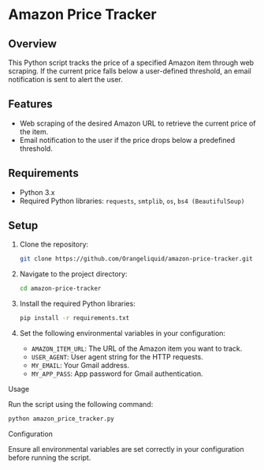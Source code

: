 # Amazon Price Tracker

## Overview
This Python script tracks the price of a specified Amazon item through web scraping. If the current price falls below a user-defined threshold, an email notification is sent to alert the user.

## Features
- Web scraping of the desired Amazon URL to retrieve the current price of the item.
- Email notification to the user if the price drops below a predefined threshold.

## Requirements
- Python 3.x
- Required Python libraries: `requests`, `smtplib`, `os`, `bs4 (BeautifulSoup)`

## Setup
1. Clone the repository:
   ```bash
   git clone https://github.com/Orangeliquid/amazon-price-tracker.git
   ```

1. Navigate to the project directory:
   ```bash
   cd amazon-price-tracker
   ```
2. Install the required Python libraries:
   ```bash
   pip install -r requirements.txt
   ```

3. Set the following environmental variables in your configuration:
   - `AMAZON_ITEM_URL`: The URL of the Amazon item you want to track.
   - `USER_AGENT`: User agent string for the HTTP requests.
   - `MY_EMAIL`: Your Gmail address.
   - `MY_APP_PASS`: App password for Gmail authentication.

Usage

Run the script using the following command:
```bash
python amazon_price_tracker.py
```

Configuration

Ensure all environmental variables are set correctly in your configuration before running the script.


